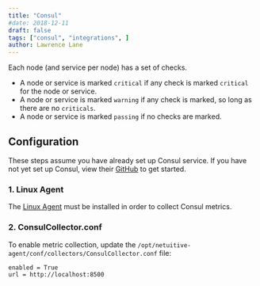 ```yaml
---
title: "Consul"
#date: 2018-12-11
draft: false
tags: ["consul", "integrations", ]
author: Lawrence Lane
---
```


Each node (and service per node) has a set of checks.

- A node or service is marked `critical` if any check is marked `critical` for the node or service.
- A node or service is marked  `warning` if any check is marked, so long as there are no `criticals`.
- A node or service is marked `passing` if no checks are marked.

## Configuration
These steps assume you have already set up Consul service. If you have not yet set up Consul, view their [GitHub](https://github.com/hashicorp/consul) to get started.

### 1. Linux Agent
The [Linux Agent][1] must be installed in order to collect Consul metrics.

### 2. ConsulCollector.conf
To enable metric collection, update the `/opt/netuitive-agent/conf/collectors/ConsulCollector.conf` file:
```
enabled = True
url = http://localhost:8500
```


[1]: /integrations/agents/linux-agent
